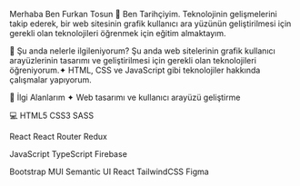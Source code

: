 Merhaba Ben Furkan Tosun  🌠
Ben Tarihçiyim. Teknolojinin gelişmelerini takip ederek, bir web sitesinin grafik kullanıcı ara yüzünün geliştirilmesi için gerekli olan teknolojileri öğrenmek için eğitim almaktayım.

🔭 Şu anda nelerle ilgileniyorum?
Şu anda web sitelerinin grafik kullanıcı arayüzlerinin tasarımı ve geliştirilmesi için gerekli olan teknolojileri öğreniyorum.✦
HTML, CSS ve JavaScript gibi teknolojiler hakkında çalışmalar yapıyorum. 

🚀 İlgi Alanlarım
✦ Web tasarımı ve kullanıcı arayüzü geliştirme


💻
HTML5 CSS3 SASS

React React Router
Redux

JavaScript TypeScript Firebase

Bootstrap MUI Semantic UI React TailwindCSS Figma

